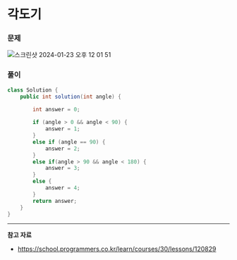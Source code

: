 # 각도기

### 문제

![스크린샷 2024-01-23 오후 12 01 51](https://github.com/Heo-y-y/development-blog/assets/112863029/db1f1ed4-cf3d-448f-9dd8-d9a492114074)

### 풀이

```java
class Solution {
    public int solution(int angle) {
        
        int answer = 0;

        if (angle > 0 && angle < 90) {
            answer = 1;
        }
        else if (angle == 90) {
            answer = 2;
        }
        else if(angle > 90 && angle < 180) {
            answer = 3;
        }
        else {
            answer = 4;
        }
        return answer;
    }
}
```

---

**참고 자료**

- <https://school.programmers.co.kr/learn/courses/30/lessons/120829>
